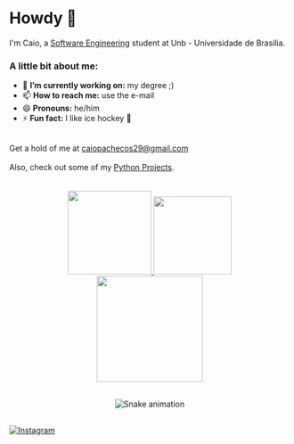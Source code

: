 # Howdy 👋
I'm Caio, a <a href="https://fga.unb.br/software">Software Engineering</a> student at Unb - Universidade de Brasília.

### A little bit about me:
  - 🔭 **I’m currently working on:** my degree ;)
  - 📫 **How to reach me:** use the e-mail
  - 😄 **Pronouns:** he/him
  - ⚡ **Fun fact:** I like ice hockey 🏒

<br>
Get a hold of me at <a href=mailto:"caiopachecos29@gmail.com">caiopachecos29@gmail.com</a>
<br><br>
Also, check out some of my <a href="https://github.com/CaioPacheco/Python-Projects">Python Projects</a>.
<br>
<br>
<br>
<div align="center">
  <a href="https://github.com/CaioPacheco">
    <img height="150em" src="https://github-readme-stats.vercel.app/api?username=CaioPacheco&count_private=true&include_all_commits=true&show_icons=true&theme=tokyonight&hide_border=false&show_owner=true"/>
    <img height="140em" src="https://github-readme-stats.vercel.app/api/top-langs/?username=CaioPacheco&layout=compact&langs_count=7&theme=tokyonight"/>
  </a>
</div>

<div align="center">
<img height="190em" src="https://github-profile-summary-cards.vercel.app/api/cards/profile-details?username=CaioPacheco&theme=tokyonight"/> 
<br>
<br>
</div>
</div>
 
 
<div align="center">
 
  ![Snake animation](https://github.com/danielbped/danielbped/blob/output/github-contribution-grid-snake.svg)
  
</div>

##
 
 [![Instagram](https://img.shields.io/badge/Instagram-E4405F?style=for-the-badge&logo=instagram&logoColor=white)](https://www.instagram.com/caio.p_/)
 
</div>
 
